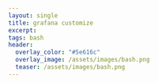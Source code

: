 ```yaml
---
layout: single
title: grafana customize
excerpt: 
tags: bash
header:
  overlay_color: "#5e616c"
  overlay_image: /assets/images/bash.png
  teaser: /assets/images/bash.png
---
```


<script src="https://gist.github.com/crakernano/e5bf0d2058cda7d5ff3e7d7adba9098d.js"></script>